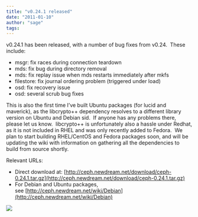 ```yaml
---
title: "v0.24.1 released"
date: "2011-01-10"
author: "sage"
tags: 
---
```


v0.24.1 has been released, with a number of bug fixes from v0.24.  These include:

- msgr: fix races during connection teardown
- mds: fix bug during directory removal
- mds: fix replay issue when mds restarts immediately after mkfs
- filestore: fix journal ordering problem (triggered under load)
- osd: fix recovery issue
- osd: several scrub bug fixes

This is also the first time I’ve built Ubuntu packages (for lucid and maverick), as the libcrypto++ dependency resolves to a different library version on Ubuntu and Debian sid.  If anyone has any problems there, please let us know.  libcrypto++ is unfortunately also a hassle under Redhat, as it is not included in RHEL and was only recently added to Fedora.  We plan to start building RHEL/CentOS and Fedora packages soon, and will be updating the wiki with information on gathering all the dependencies to build from source shortly.

Relevant URLs:

- Direct download at: [http://ceph.newdream.net/download/ceph-0.24.1.tar.gz](http://ceph.newdream.net/download/ceph-0.24.1.tar.gz)
- For Debian and Ubuntu packages, see [http://ceph.newdream.net/wiki/Debian](http://ceph.newdream.net/wiki/Debian)

![](http://track.hubspot.com/__ptq.gif?a=268973&k=14&bu=http://ceph.com&r=http://ceph.com/releases/v0-24-1-released/&bvt=rss&p=wordpress)
